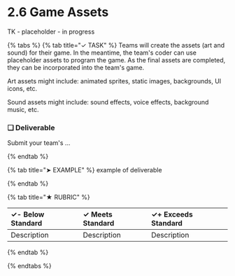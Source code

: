 # 2.6 Game Assets

TK - placeholder - in progress

{% tabs %}
{% tab title="✓ TASK" %}
Teams will create the assets \(art and sound\) for their game.  In the meantime, the team's coder can use placeholder assets to program the game. As the final assets are completed, they can be incorporated into the team's game.

Art assets might include:  animated sprites, static images, backgrounds, UI icons, etc.

Sound assets might include:  sound effects, voice effects, background music, etc.

### **❏ Deliverable**

Submit your team's ...

{% endtab %}

{% tab title="➤ EXAMPLE" %}
example of deliverable

{% endtab %}

{% tab title="★ RUBRIC" %}

| **✓- Below Standard** | **✓ Meets Standard** | **✓+ Exceeds Standard** |
| :--- | :--- | :--- |
| Description | Description | Description |

{% endtab %}

{% endtabs %}
